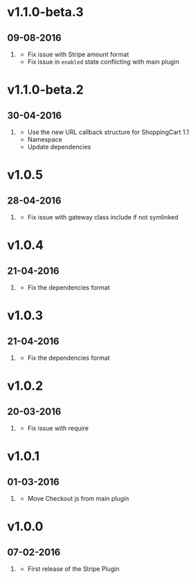 # v1.1.0-beta.3
## 09-08-2016

1. [](#bugfix)
    * Fix issue with Stripe amount format
    * Fix issue in `enabled` state conflicting with main plugin

# v1.1.0-beta.2
## 30-04-2016

1. [](#new)
    * Use the new URL callback structure for ShoppingCart 1.1
    * Namespace
    * Update dependencies

# v1.0.5
## 28-04-2016

1. [](#bugfix)
    * Fix issue with gateway class include if not symlinked

# v1.0.4
## 21-04-2016

1. [](#bugfix)
    * Fix the dependencies format

# v1.0.3
## 21-04-2016

1. [](#bugfix)
    * Fix the dependencies format

# v1.0.2
## 20-03-2016

1. [](#bugfix)
    * Fix issue with require

# v1.0.1
## 01-03-2016

1. [](#bugfix)
    * Move Checkout js from main plugin

# v1.0.0
## 07-02-2016

1. [](#new)
    * First release of the Stripe Plugin